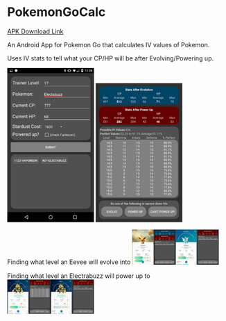 # PokemonGoCalc

[APK Download Link](https://raw.githubusercontent.com/McAJBen/PokemonGoCalc/master/PokemonGoCalcv0.6.2.apk)<p>
An Android App for Pokemon Go that calculates IV values of Pokemon.<p>
Uses IV stats to tell what your CP/HP will be after Evolving/Powering up.<p>
<img src="Examples/Screenshot_20160731-002825.png" width="200" alt="Screenshot_20160731-002825.png">
<img src="Examples/Screenshot_20160727-051505.png" width="200" alt="Screenshot_20160727-051505.png"><p>
Finding what level an Eevee will evolve into
<img src="Examples/Vaporeon.png" width="200" alt="Vaporeon.png"><p>
Finding what level an Electrabuzz will power up to
<img src="Examples/Electrobuzz.png" width="200" alt="Electrabuzz.png">






